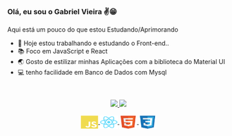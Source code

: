 ### Olá, eu sou o Gabriel Vieira ✌😁


   Aqui está um pouco do que estou Estudando/Aprimorando 

- 🔭 Hoje estou trabalhando e estudando o Front-end..
- 📚 Foco em JavaScript e React 
- 🌏 Gosto de estilizar minhas Aplicações com a biblioteca do Material UI
- 💻 tenho facilidade em Banco de Dados com Mysql 

<br/>
<br/>
<div align="center">
  <a href="https://github.com/GabrielVRM">
  <img height="180em" src="https://github-readme-stats.vercel.app/api?username=GabrielVRM&show_icons=true&theme=dracula&include_all_commits=true&count_private=true"/>
  <img height="180em" src="https://github-readme-stats.vercel.app/api/top-langs/?username=GabrielVRM&layout=compact&langs_count=7&theme=dracula"/>
</div>
<div style="display: inline_block" align="center"><br>
  <img align="center" alt="Rafa-Js" height="30" width="40" src="https://raw.githubusercontent.com/devicons/devicon/master/icons/javascript/javascript-plain.svg">
  <img align="center" alt="Rafa-React" height="30" width="40" src="https://raw.githubusercontent.com/devicons/devicon/master/icons/react/react-original.svg">
  <img align="center" alt="Rafa-HTML" height="30" width="40" src="https://raw.githubusercontent.com/devicons/devicon/master/icons/html5/html5-original.svg">
  <img align="center" alt="Rafa-CSS" height="30" width="40" src="https://raw.githubusercontent.com/devicons/devicon/master/icons/css3/css3-original.svg">
</div>


